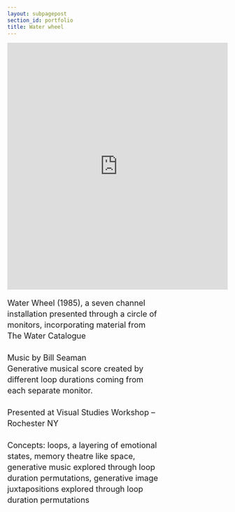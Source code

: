 ```yaml
---
layout: subpagepost
section_id: portfolio
title: Water wheel
---
```

<div class="full">
    <div class="row">
        <div class="large-12 large-centered columns">
        <iframe src="https://player.vimeo.com/video/404775197" width="640" height="564" frameborder="0" allow="autoplay; fullscreen" allowfullscreen></iframe>
        </div>
    </div>
    <div class="Text_works" style="padding-right: 30%">
    <p style="line-height:25px; font-size: 18px">
    Water Wheel (1985), a seven channel installation presented through a circle of monitors, incorporating material from The Water Catalogue<br>
    <br>
    Music by Bill Seaman<br>
    Generative musical score created by different loop durations coming from each separate monitor.<br>
    <br>
    Presented at Visual Studies Workshop – Rochester NY<br>
    <br>
     Concepts: loops, a layering of emotional states, memory theatre like space, generative music explored through loop duration permutations, generative image juxtapositions explored through loop duration permutations
    </p>
    </div>
</div>

